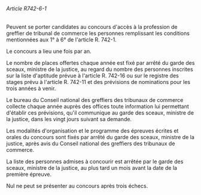 ###### Article R742-6-1

Peuvent se porter candidates au concours d'accès à la profession de greffier de tribunal de commerce les personnes remplissant les conditions mentionnées aux 1° à 6° de l'article R. 742-1.

Le concours a lieu une fois par an.

Le nombre de places offertes chaque année est fixé par arrêté du garde des sceaux, ministre de la justice, au regard du nombre des personnes inscrites sur la liste d'aptitude prévue à l'article R. 742-16 ou sur le registre des stages prévu à l'article R. 742-11 et des prévisions de nominations pour les trois années à venir.

Le bureau du Conseil national des greffiers des tribunaux de commerce collecte chaque année auprès des offices toute information lui permettant d'établir ces prévisions, qu'il communique au garde des sceaux, ministre de la justice, dans les vingt jours suivant sa demande.

Les modalités d'organisation et le programme des épreuves écrites et orales du concours sont fixés par arrêté du garde des sceaux, ministre de la justice, après avis du Conseil national des greffiers des tribunaux de commerce.

La liste des personnes admises à concourir est arrêtée par le garde des sceaux, ministre de la justice, au plus tard un mois avant la date de la première épreuve.

Nul ne peut se présenter au concours après trois échecs.

